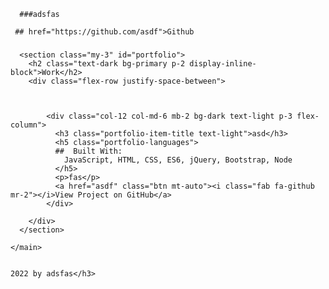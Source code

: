 
   
    
    
      ###adsfas
      
     ## href="https://github.com/asdf">Github
    
  
 
   ### 
    
      <section class="my-3" id="portfolio">
        <h2 class="text-dark bg-primary p-2 display-inline-block">Work</h2>
        <div class="flex-row justify-space-between">
        
  
        
            <div class="col-12 col-md-6 mb-2 bg-dark text-light p-3 flex-column">
              <h3 class="portfolio-item-title text-light">asd</h3>
              <h5 class="portfolio-languages">
              ##  Built With:
                JavaScript, HTML, CSS, ES6, jQuery, Bootstrap, Node
              </h5>
              <p>fas</p>
              <a href="asdf" class="btn mt-auto"><i class="fab fa-github mr-2"></i>View Project on GitHub</a>
            </div>
          
        </div>
      </section>
    
    </main>
  
  
    2022 by adsfas</h3>

    
     
    